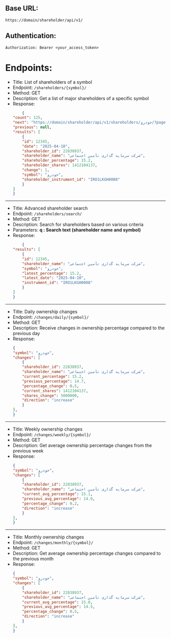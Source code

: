 ## Base URL:
```https://domain/shareholder/api/v1/```

## Authentication:
```Authorization: Bearer <your_access_token>```

# Endpoints:
- Title: List of shareholders of a symbol
- Endpoint: ```/shareholders/{symbol}/```
- Method: GET
- Description: Get a list of major shareholders of a specific symbol
- Response: 
    ```Json
        {
    "count": 125,
    "next": "https://domain/shareholder/api/v1/shareholders/خودرو/?page=2",
    "previous": null,
    "results": [
        {
        "id": 12345,
        "date": "2025-04-10",
        "shareholder_id": 22838937,
        "shareholder_name": "شرکت سرمایه گذاری تأمین اجتماعی",
        "shareholder_percentage": 15.2,
        "shareholder_shares": 1412104137,
        "change": 1,
        "symbol": "خودرو",
        "shareholder_instrument_id": "IRO1LKGH0008"
        }
    ]
    }
    ```
_____________________________________________________________________________

- Title: Advanced shareholder search
- Endpoint: ```/shareholders/search/```
- Method: GET
- Description: Search for shareholders based on various criteria
- Parameters:
    **q : Search text (shareholder name and symbol)**
- Response: 
    ```Json
        {
    "results": [
        {
        "id": 12345,
        "shareholder_name": "شرکت سرمایه گذاری تأمین اجتماعی",
        "symbol": "خودرو",
        "latest_percentage": 15.2,
        "latest_date": "2025-04-10",
        "instrument_id": "IRO1LKGH0008"
        }
    ]
    }
    ```
_____________________________________________________________________________

- Title: Daily ownership changes
- Endpoint: ```/changes/daily/{symbol}/```
- Method: GET
- Description: Receive changes in ownership percentage compared to the previous day
- Response: 
    ```Json
    {
    "symbol": "خودرو",
    "changes": [
        {
        "shareholder_id": 22838937,
        "shareholder_name": "شرکت سرمایه گذاری تأمین اجتماعی",
        "current_percentage": 15.2,
        "previous_percentage": 14.7,
        "percentage_change": 0.5,
        "current_shares": 1412104137,
        "shares_change": 5000000,
        "direction": "increase"
        }
    ],
    }
    ```
_____________________________________________________________________________

- Title: Weekly ownership changes
- Endpoint: ```/changes/weekly/{symbol}/```
- Method: GET
- Description: Get average ownership percentage changes from the previous week
- Response: 
    ```Json
    {
    "symbol": "خودرو",
    "changes": [
        {
        "shareholder_id": 22838937,
        "shareholder_name": "شرکت سرمایه گذاری تأمین اجتماعی",
        "current_avg_percentage": 15.1,
        "previous_avg_percentage": 14.9,
        "percentage_change": 0.2,
        "direction": "increase"
        }
    ],
    }
    ```
_____________________________________________________________________________

- Title: Monthly ownership changes
- Endpoint: ```/changes/monthly/{symbol}/```
- Method: GET
- Description: Get average ownership percentage changes compared to the previous month
- Response: 
    ```Json
    {
    "symbol": "خودرو",
    "changes": [
        {
        "shareholder_id": 22838937,
        "shareholder_name": "شرکت سرمایه گذاری تأمین اجتماعی",
        "current_avg_percentage": 15.0,
        "previous_avg_percentage": 14.5,
        "percentage_change": 0.5,
        "direction": "increase"
        }
    ],
    }
    ```